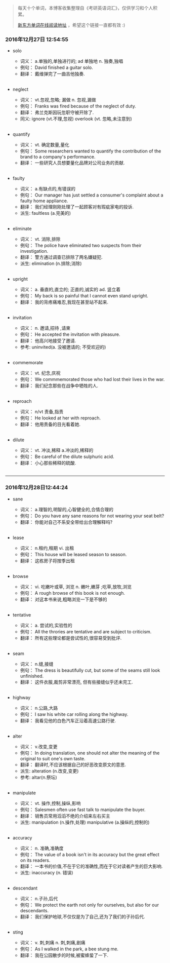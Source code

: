 > 每天十个单词，本博客收集整理自《考研英语词汇》，仅供学习和个人积累。
>
> [新东方单词在线阅读地址](http://download.dogwood.com.cn/online/kychlx/iPhone.html) ，希望这个链接一直都有效 :)

### 2016年12月27日 12:54:55

- solo
  * 词义：  a.单独的,单独进行的; ad 单独地 n. 独奏,独唱
  * 例句：  David finished a guitar solo.
  * 翻译：  戴维弹完了一曲吉他独奏.
  <br>

- neglect
  * 词义：  vt.忽视,忽略; 漏做 n. 忽视,漏做
  * 例句：  Franks was fired because of the neglect of duty.
  * 翻译：  弗兰克斯因玩忽职守被开除了.
  * 同义:   ignore (vt.不理,忽视) overlook (vt. 忽略,未注意到)
  <br>
  
- quantify
  * 词义：  vt. 确定数量,量化
  * 例句：  Some researchers wanted to quantify the contribution of the brand to a company's performance.
  * 翻译：  一些研究人员想要量化品牌对公司业务的贡献.
  <br>
  
- faulty
  * 词义：  a.有缺点的,有错误的
  * 例句：  Our manager has just settled a consumer's complaint about a faulty home appliance.
  * 翻译：  我们经理刚刚处理了一起顾客对有瑕疵家电的投诉.
  * 派生:   faultless (a.完美的)
  <br>
  
- eliminate
  * 词义：  vt. 消除,排除
  * 例句：  The police have eliminated two suspects from their investigation.
  * 翻译：  警方通过调查已排除了两名嫌疑犯.
  * 派生:   elimination (n.排除;消除)
  <br>
  
- upright
  * 词义：  a. 垂直的,直立的; 正直的,诚实的 ad. 竖立着
  * 例句：  My back is so painful that I cannot even stand upright.
  * 翻译：  我的背疼痛难忍,我现在甚至站不起来.
  <br>

- invitation
  * 词义：  n. 邀请,招待 ,请柬
  * 例句：  He accepted the invitation with pleasure.
  * 翻译：  他高兴地接受了邀请.
  * 参考:   uninvited(a. 没被邀请的; 不受欢迎的)
  <br>
  
- commemorate
  * 词义：  vt. 纪念,庆祝
  * 例句：  We commmemorated those who had lost their lives in the war.
  * 翻译：  我们纪念那些在战争中牺牲的人.
  <br>
  
- reproach
  * 词义：  n/vt 责备,指责
  * 例句：  He looked at her with reproach.
  * 翻译：  他用责备的目光看着她.
  <br>
  
- dilute 
  * 词义：  vt. 冲淡,稀释 a.冲淡的,稀释的
  * 例句：  Be careful of the dilute sulphuric acid.
  * 翻译：  小心那些稀释的硫酸.
  <br>
  
---
### 2016年12月28日12:44:24

- sane
  * 词义：  a.理智的,明智的,心智健全的,合情合理的  
  * 例句：  Do you have any sane reasons for not wearing your seat belt? 
  * 翻译：  你能对自己不系安全带给出合理解释吗?
  <br>

- lease
  * 词义：  n.租约,租期 vi. 出租  
  * 例句：  This house will be leased season to season.
  * 翻译：  这栋房子将按季出租
  <br>
  
- browse
  * 词义：  vi. 吃嫩叶或草, 浏览 n. 嫩叶,嫩芽 ;吃草,放牧,浏览  
  * 例句：  A rough browse of this book is not enough.
  * 翻译：  对这本书来说,粗略浏览一下是不够的
  <br>
  
- tentative
  * 词义：  a. 尝试的,实验性的
  * 例句：  All the throries are tentative and are subject to criticism.
  * 翻译：  所有这些理论都是尝试性的,很容易受到批评.
  <br>
  
- seam
  * 词义：  n.缝,接缝
  * 例句：  The dress is beautifully cut, but some of the seams still look unfinished.
  * 翻译：  这件衣服,裁剪非常漂亮, 但有些接缝似乎还未完工.
  <br>
  
- highway
  * 词义：  n.公路,大路  
  * 例句：  I saw his white car rolling along the highway.
  * 翻译：  我看见他的白色汽车正沿着高速公路行驶.
  <br>
  
- alter
  * 词义：  v.改变,变更 
  * 例句：  In doing translation, one should not alter the meaning of the original to suit one's own taste.
  * 翻译：  翻译时,不应该根据自己的好恶改变原文的意思.
  * 派生:   alteration (n.改变,变更)
  * 参考:   altar(n.祭坛)
  <br>
  
- manipulate
  * 词义：  vt. 操作,控制,操纵,影响
  * 例句：  Salesmen often use fast talk to manipulate the buyer.
  * 翻译：  销售员常用滔滔不绝的介绍来左右买主
  * 派生:   manipulation (n.操作,处理)  manipulative (a.操纵的,控制的)
  <br>
  
- accuracy
  * 词义：  n. 准确,准确度 
  * 例句：  The value of a book isn't in its accuracy but the great effect on its readers.
  * 翻译：  一本书的价值,不在于它的准确性,而在于它对读者产生的巨大影响.
  * 派生:   inaccuracy (n. 错误)
  <br>
  
- descendant
  * 词义：  n.子孙,后代
  * 例句：  We protect the earth not only for ourselves, but also for our descendants.
  * 翻译：  我们保护地球,不仅仅是为了自己,还为了我们的子孙后代.
  <br>
  
- sting
  * 词义：  v. 刺,刺痛 n. 刺,刺痛,剧痛 
  * 例句：  As I walked in the park, a bee stung me.
  * 翻译：  我在公园散步的时候,被蜜蜂蛰了一下.
  <br>